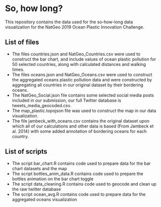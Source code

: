 # So, how long?

This repository contains the data used for the so-how-long data visualization for the NatGeo 2019 Ocean Plastic Innovation Challenge. 

## List of files
- The files countries.json and NatGeo_Countries.csv were used to construct the bar chart, and include values of ocean plastic pollution for 50 selected countries, along with calculated distances and walking times.
- The files oceans.json and NatGeo_Oceans.csv were used to construct the aggregated oceans plastic pollution data and were constructed by aggregating all countries in our original dataset by their bordering oceans. 
- The NatGeo_Social.json file contains some selected social media posts included in our submission, our full Twitter database is tweets_media_geocoded.csv.
- The map_plastic.topojson file was used to construct the map in our data visualization. 
- The file jambeck_with_oceans.csv contains the original dataset upon which all of our calculations and other data is based (From Jambeck et al. 2014) with some added annotation of bordering oceans for each country.

## List of scripts
- The script bar_chart.R contains code used to prepare data for the bar chart datasets and the map
- The script bottles_anim_data.R contains code used to prepare the bottles animation on the bar chart toggle
- The script data_cleaning.R contains code used to geocode and clean up the raw twitter database
- The script ocean_avg.R contains code used to prepare data for the aggregated oceans visualization
